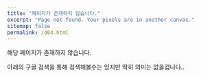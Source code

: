```yaml
---
title: "페이지가 존재하지 않습니다."
excerpt: "Page not found. Your pixels are in another canvas."
sitemap: false
permalink: /404.html
---
```


해당 페이지가 존재하지 않습니다. 

아래의 구글 검색을 통해 검색해볼수는 있지만 딱히 의미는 없을겁니다..
<script>
  var GOOG_FIXURL_LANG = 'en';
  var GOOG_FIXURL_SITE = '{{ site.url }}'
</script>
<script src="https://linkhelp.clients.google.com/tbproxy/lh/wm/fixurl.js">
</script>
